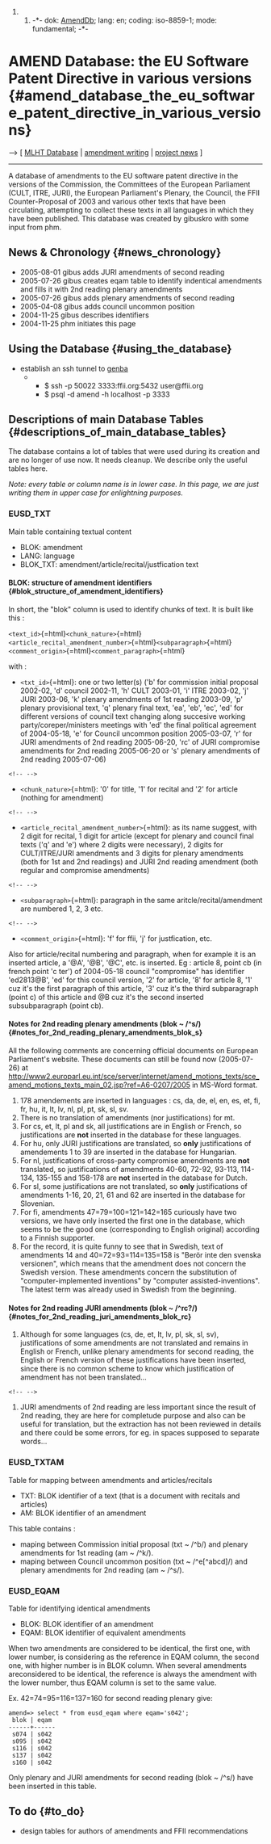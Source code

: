 1.  1.  -\*- dok: [AmendDb](AmendDb "wikilink"); lang: en; coding:
        iso-8859-1; mode: fundamental; -\*-

# AMEND Database: the EU Software Patent Directive in various versions {#amend_database_the_eu_software_patent_directive_in_various_versions}

\--\> \[ [ MLHT Database](MlhtDbEn "wikilink") \| [ amendment
writing](AmendEn "wikilink") \| [ project
news](FfiiprojNewsEn "wikilink") \]

------------------------------------------------------------------------

A database of amendments to the EU software patent directive in the
versions of the Commission, the Committees of the European Parliament
(CULT, ITRE, JURI), the European Parliament\'s Plenary, the Council, the
FFII Counter-Proposal of 2003 and various other texts that have been
circulating, attempting to collect these texts in all languages in which
they have been published. This database was created by gibuskro with
some input from phm.

## News & Chronology {#news_chronology}

-   2005-08-01 gibus adds JURI amendments of second reading
-   2005-07-26 gibus creates eqam table to identify indentical
    amendments and fills it with 2nd reading plenary amendments
-   2005-07-26 gibus adds plenary amendments of second reading
-   2005-04-08 gibus adds council uncommon position
-   2004-11-25 gibus describes identifiers
-   2004-11-25 phm initiates this page

## Using the Database {#using_the_database}

-   establish an ssh tunnel to [ genba](GenbaEn "wikilink")
    -   -   \$ ssh -p 50022 3333:ffii.org:5432 user\@ffii.org
        -   \$ psql -d amend -h localhost -p 3333

## Descriptions of main Database Tables {#descriptions_of_main_database_tables}

The database contains a lot of tables that were used during its creation
and are no longer of use now. It needs cleanup. We describe only the
useful tables here.

*Note: every table or column name is in lower case. In this page, we are
just writing them in upper case for enlightning purposes.*

### EUSD_TXT

Main table containing textual content

-   BLOK: amendment
-   LANG: language
-   BLOK_TXT: amendment/article/recital/justfication text

#### BLOK: structure of amendment identifiers {#blok_structure_of_amendment_identifiers}

In short, the \"blok\" column is used to identify chunks of text. It is
built like this :

`<text_id>`{=html}`<chunk_nature>`{=html}`<article_recital_amendment_number>`{=html}`<subparagraph>`{=html}`<comment_origin>`{=html}`<comment_paragraph>`{=html}

with :

-   `<txt_id>`{=html}: one or two letter(s) (\'b\' for commission
    initial proposal 2002-02, \'d\' council 2002-11, \'h\' CULT 2003-01,
    \'i\' ITRE 2003-02, \'j\' JURI 2003-06, \'k\' plenary amendments of
    1st reading 2003-09, \'p\' plenary provisional text, \'q\' plenary
    final text, \'ea\', \'eb\', \'ec\', \'ed\' for different versions of
    council text changing along succesive working
    party/coreper/ministers meetings with \'ed\' the final political
    agreement of 2004-05-18, \'e\' for Council uncommon position
    2005-03-07, \'r\' for JURI amendments of 2nd reading 2005-06-20,
    \'rc\' of JURI compromise amendments for 2nd reading 2005-06-20 or
    \'s\' plenary amendments of 2nd reading 2005-07-06)

```{=html}
<!-- -->
```
-   `<chunk_nature>`{=html}: \'0\' for title, \'1\' for recital and
    \'2\' for article (nothing for amendment)

```{=html}
<!-- -->
```
-   `<article_recital_amendment_number>`{=html}: as its name suggest,
    with 2 digit for recital, 1 digit for article (except for plenary
    and council final texts (\'q\' and \'e\') where 2 digits were
    necessary), 2 digits for CULT/ITRE/JURI amendments and 3 digits for
    plenary amendments (both for 1st and 2nd readings) and JURI 2nd
    reading amendment (both regular and compromise amendments)

```{=html}
<!-- -->
```
-   `<subparagraph>`{=html}: paragraph in the same
    aritcle/recital/amendment are numbered 1, 2, 3 etc.

```{=html}
<!-- -->
```
-   `<comment_origin>`{=html}: \'f\' for ffii, \'j\' for justfication,
    etc.

Also for article/recital numbering and paragraph, when for example it is
an inserted article, a \'\@A\', \'\@B\', \'\@C\', etc. is inserted. Eg :
article 8, point cb (in french point \'c ter\') of 2004-05-18 council
\"compromise\" has identifier \'ed2813\@B\', \'ed\' for this council
version, \'2\' for article, \'8\' for article 8, \'1\' cuz it\'s the
first paragraph of this article, \'3\' cuz it\'s the third subparagraph
(point c) of this article and \@B cuz it\'s the second inserted
subsubparagraph (point cb).

#### Notes for 2nd reading plenary amendments (blok \~ /\^s/) {#notes_for_2nd_reading_plenary_amendments_blok_s}

All the following comments are concerning official documents on European
Parliament\'s website. These documents can still be found now
(2005-07-26) at
<http://www2.europarl.eu.int/sce/server/internet/amend_motions_texts/sce_amend_motions_texts_main_02.jsp?ref=A6-0207/2005>
in MS-Word format.

1.  178 amendements are inserted in languages : cs, da, de, el, en, es,
    et, fi, fr, hu, it, lt, lv, nl, pl, pt, sk, sl, sv.
2.  There is no translation of amendments (nor justifications) for mt.
3.  For cs, et, lt, pl and sk, all justifications are in English or
    French, so justifications are **not** inserted in the database for
    these languages.
4.  For hu, only JURI justifications are translated, so **only**
    justifications of amendements 1 to 39 are inserted in the database
    for Hungarian.
5.  For nl, justifications of cross-party compromise amendments are
    **not** translated, so justifications of amendments 40-60, 72-92,
    93-113, 114-134, 135-155 and 158-178 are **not** inserted in the
    database for Dutch.
6.  For sl, some justifications are not translated, so **only**
    justifications of amendments 1-16, 20, 21, 61 and 62 are inserted in
    the database for Slovenian.
7.  For fi, amendments 47=79=100=121=142=165 curiously have two
    versions, we have only inserted the first one in the database, which
    seems to be the good one (corresponding to English original)
    according to a Finnish supporter.
8.  For the record, it is quite funny to see that in Swedish, text of
    amendments 14 and 40=72=93=114=135=158 is \"Berör inte den svenska
    versionen\", which means that the amendment does not concern the
    Swedish version. These amendments concern the substitution of
    \"computer-implemented inventions\" by \"computer
    assisted-inventions\". The latest term was already used in Swedish
    from the beginning.

#### Notes for 2nd reading JURI amendments (blok \~ /\^rc?/) {#notes_for_2nd_reading_juri_amendments_blok_rc}

1.  Although for some languages (cs, de, et, lt, lv, pl, sk, sl, sv),
    justifications of some amendments are not translated and remains in
    English or French, unlike plenary amendments for second reading, the
    English or French version of these justifications have been
    inserted, since there is no common scheme to know which
    justification of amendment has not been translated\...

```{=html}
<!-- -->
```
1.  JURI amendments of 2nd reading are less important since the result
    of 2nd reading, they are here for completude purpose and also can be
    useful for translation, but the extraction has not been reviewed in
    details and there could be some errors, for eg. in spaces supposed
    to separate words\...

### EUSD_TXTAM

Table for mapping between amendments and articles/recitals

-   TXT: BLOK identifier of a text (that is a document with recitals and
    articles)
-   AM: BLOK identifier of an amendment

This table contains :

-   maping between Commission initial proposal (txt \~ /\^b/) and
    plenary amendments for 1st reading (am \~ /\^k/).
-   maping between Council uncommon position (txt \~ /\^e\[\^abcd\]/)
    and plenary amendments for 2nd reading (am \~ /\^s/).

### EUSD_EQAM

Table for identifying identical amendments

-   BLOK: BLOK identifier of an amendment
-   EQAM: BLOK identifier of equivalent amendments

When two amendments are considered to be identical, the first one, with
lower number, is considering as the reference in EQAM column, the second
one, with higher number is in BLOK column. When several amendments
areconsidered to be identical, the reference is always the amendment
with the lower number, thus EQAM column is set to the same value.

Ex. 42=74=95=116=137=160 for second reading plenary give:

`amend=> select * from eusd_eqam where eqam='s042';`\
` blok | eqam`\
`------+------`\
` s074 | s042`\
` s095 | s042`\
` s116 | s042`\
` s137 | s042`\
` s160 | s042`

Only plenary and JURI amendments for second reading (blok \~ /\^s/) have
been inserted in this table.

## To do {#to_do}

-   design tables for authors of amendments and FFII recommendations
